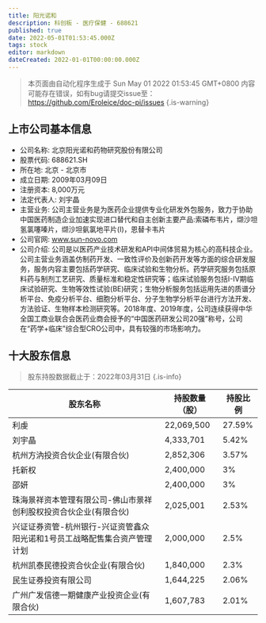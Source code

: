```yaml
---
title: 阳光诺和
description: 科创板 - 医疗保健 - 688621
published: true
date: 2022-05-01T01:53:45.000Z
tags: stock
editor: markdown
dateCreated: 2022-01-01T00:00:00.000Z
---
```


> 本页面由自动化程序生成于 Sun May 01 2022 01:53:45 GMT+0800
> 内容可能存在错误，如有bug请提交issue至：https://github.com/Eroleice/doc-pi/issues
{.is-warning}

## 上市公司基本信息
- 公司名称: 北京阳光诺和药物研究股份有限公司
- 股票代码: 688621.SH
- 所在地: 北京 - 北京市
- 成立日期: 2009年03月09日
- 注册资本: 8,000万元
- 法定代表人: 刘宇晶
- 主营业务: 公司主营业务是为医药企业提供专业化研发外包服务，致力于协助中国医药制造企业加速实现进口替代和自主创新主要产品:索磷布韦片，缬沙坦氢氯噻嗪片，缬沙坦氨氯地平片(Ⅰ)，恩替卡韦片
- 公司官网: www.sun-novo.com
- 公司介绍: 公司是以医药产业技术研发和API中间体贸易为核心的高科技企业。公司主营业务涵盖仿制药开发、一致性评价及创新药开发等方面的综合研发服务，服务内容主要包括药学研究、临床试验和生物分析。药学研究服务包括原料药与制剂工艺研究、质量标准和稳定性研究等；临床试验服务包括I-IV期临床试验研究、生物等效性试验(BE)研究；生物分析服务包括运用先进的质谱分析平台、免疫分析平台、细胞分析平台、分子生物学分析平台进行方法开发、方法验证、生物样本检测研究等。2018年度、2019年度，公司连续获得中华全国工商业联合会医药业商会授予的“中国医药研发公司20强”称号，公司在“药学+临床”综合型CRO公司中，具有较强的市场影响力。


## 十大股东信息
> 股东持股数据截止于：2022年03月31日
{.is-info}

| 股东名称 | 持股数量（股） | 持股比例 |
| --- | --- | --- |
| 利虔 | 22,069,500 | 27.59% |
| 刘宇晶 | 4,333,701 | 5.42% |
| 杭州方汭投资合伙企业(有限合伙) | 2,852,306 | 3.57% |
| 托新权 | 2,400,000 | 3% |
| 邵妍 | 2,400,000 | 3% |
| 珠海景祥资本管理有限公司-佛山市景祥创利股权投资合伙企业(有限合伙) | 2,025,001 | 2.53% |
| 兴证证券资管-杭州银行-兴证资管鑫众阳光诺和1号员工战略配售集合资产管理计划 | 2,000,000 | 2.5% |
| 杭州凯泰民德投资合伙企业(有限合伙) | 1,840,000 | 2.3% |
| 民生证券投资有限公司 | 1,644,225 | 2.06% |
| 广州广发信德一期健康产业投资企业(有限合伙) | 1,607,783 | 2.01% |




